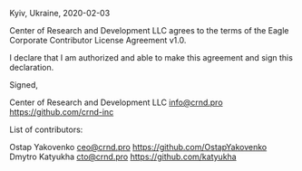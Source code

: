Kyiv, Ukraine, 2020-02-03

Center of Research and Development LLC agrees to the terms of the Eagle Corporate Contributor License Agreement v1.0.

I declare that I am authorized and able to make this agreement and sign this declaration.

Signed,

Center of Research and Development LLC info@crnd.pro https://github.com/crnd-inc

List of contributors:

Ostap Yakovenko ceo@crnd.pro https://github.com/OstapYakovenko
Dmytro Katyukha cto@crnd.pro https://github.com/katyukha


